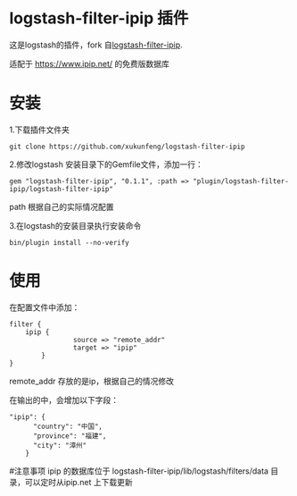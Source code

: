 # logstash-filter-ipip 插件

这是logstash的插件，fork 自[logstash-filter-ipip](https://github.com/bittopaz/logstash-filter-ipip).

适配于 https://www.ipip.net/ 的免费版数据库

# 安装
1.下载插件文件夹
```shell
git clone https://github.com/xukunfeng/logstash-filter-ipip 
```
2.修改logstash 安装目录下的Gemfile文件，添加一行：
```
gem "logstash-filter-ipip", "0.1.1", :path => "plugin/logstash-filter-ipip/logstash-filter-ipip"
```
path 根据自己的实际情况配置

3.在logstash的安装目录执行安装命令
```
bin/plugin install --no-verify
```
# 使用

在配置文件中添加：
```
filter {
    ipip {
                source => "remote_addr"
                target => "ipip"
        }
}
```
remote_addr 存放的是ip，根据自己的情况修改

在输出的中，会增加以下字段：
```
"ipip": {
      "country": "中国",
      "province": "福建",
      "city": "漳州"
    }
```

#注意事项
ipip 的数据库位于 logstash-filter-ipip/lib/logstash/filters/data 目录，可以定时从ipip.net 上下载更新
